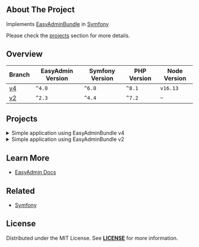 ## About The Project
Implements [EasyAdminBundle][easy_admin_github] in [Symfony][symfony_website]

Please check the [projects](#projects) section for more details.

## Overview
| Branch   | EasyAdmin Version | Symfony Version | PHP Version | Node Version |
|----------|-------------------|-----------------|-------------|--------------|
| [v4][v4] | `^4.0`            | `^6.0`          | `^8.1`      | `v16.13`     | 
| [v2][v2] | `^2.3`            | `^4.4`          | `^7.2`      | `~`          |


## Projects
<details><summary>Simple application using EasyAdminBundle v4</summary>  
<p>

<img
src="https://user-images.githubusercontent.com/5810350/226254914-a20cb91d-da7a-4417-81d4-4733b749986c.png"
alt="easy admin bundle v4"
width="50%"
/>

**Code:** https://github.com/habibun/easy-admin-bundle/tree/v4  
**Resources:** ~  

#### Prerequisites
- [Symfony CLI][symfony_cli], [PHP][php], [Composer][composer], [Git][git], [MySQL][mysql], [Node.js][node]

#### Installation
```bash
git clone git@github.com:habibun/easy-admin-bundle.git
cd easy-admin-bundle
git checkout v4
symfony composer install
yarn install
```

</p>

##
</details>


<details><summary>Simple application using EasyAdminBundle v2</summary>  
<p>  

<img
src="https://user-images.githubusercontent.com/5810350/226255064-bba19bae-ac88-4ea3-a010-97abb549118c.png"
alt="easy admin bundle v2"
width="50%"
/>

**Code:** https://github.com/habibun/easy-admin-bundle/tree/v2  
**Resources:** ~  


#### Prerequisites
- [Symfony CLI][symfony_cli], [PHP][php], [Composer][composer], [Git][git], [MySQL][mysql]

#### Installation
```bash
git clone git@github.com:habibun/easy-admin-bundle.git
cd easy-admin-bundle
git checkout v2
symfony composer install
```

</p>

##
</details>


## Learn More
- [EasyAdmin Docs][easy_admin_docs]


## Related
- [Symfony](https://github.com/habibun/symfony)


## License
Distributed under the MIT License. See **[LICENSE][license]** for more information.


[//]: # (Links)
[license]: https://github.com/habibun/easy-admin-bundle/blob/main/LICENSE
[symfony_website]: https://symfony.com/

[easy_admin_github]: https://github.com/EasyCorp/EasyAdminBundle
[easy_admin_docs]: https://symfony.com/bundles/EasyAdminBundle/current/index.html

[v4]: https://github.com/habibun/easy-admin-bundle/tree/v4
[v4_tt]: https://github.com/habibun/easy-admin-bundle/tree/v4 "Simple application using EasyAdminBundle v4"

[v2]: https://github.com/habibun/easy-admin-bundle/tree/v2
[v2_tt]: https://github.com/habibun/easy-admin-bundle/tree/v2 "Simple application using EasyAdminBundle v2"

[symfony_cli]: https://symfony.com/download
[php]: https://www.php.net/
[composer]: https://getcomposer.org/
[git]: https://git-scm.com/
[mysql]: https://www.mysql.com/
[node]: https://nodejs.org/
